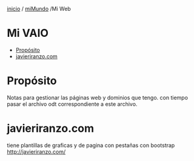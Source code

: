 [inicio](inicio.html) / [miMundo](miMundo.html) /Mi Web 
# Mi VAIO 
<!-- MarkdownTOC -->

- [Propósito](#propósito)
- [javieriranzo.com](#javieriranzocom)

<!-- /MarkdownTOC -->

# Propósito
Notas para gestionar las páginas web y dominios que tengo.
con tiempo pasar el archivo odt correspondiente a este archivo.
# javieriranzo.com
tiene plantillas de graficas y de pagina con pestañas con bootstrap
<http://javieriranzo.com/>